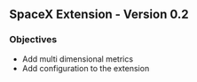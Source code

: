 ## SpaceX Extension - Version 0.2

### Objectives

* Add multi dimensional metrics
* Add configuration to the extension




